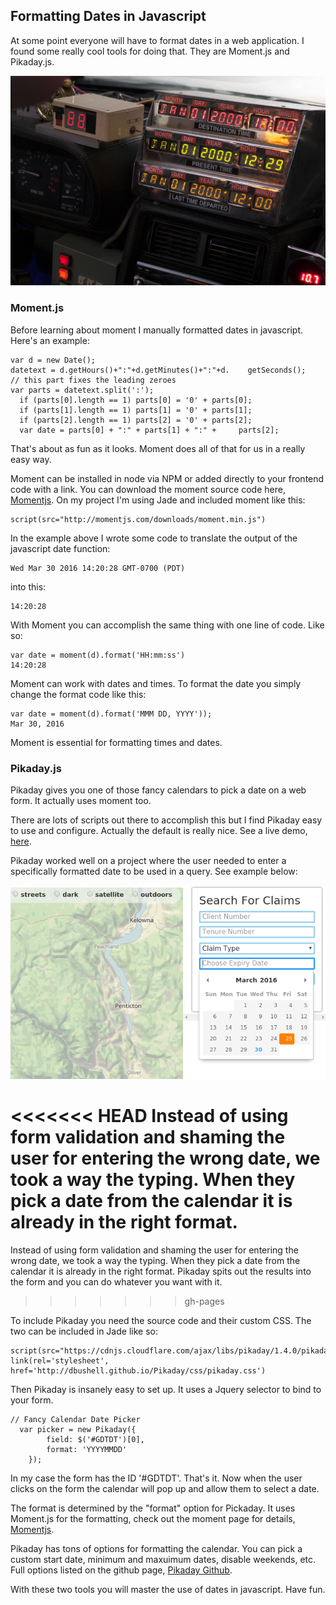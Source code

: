 ## Formatting Dates in Javascript
<!-- more -->
At some point everyone will have to format dates in a web application.  I found some really cool tools for doing that.  They are Moment.js and Pikaday.js.

<!-- more -->
![large](/img/backFuture.jpg)

### Moment.js

Before learning about moment I manually formatted dates in javascript.  Here's an example:

    var d = new Date();
    datetext = d.getHours()+":"+d.getMinutes()+":"+d.    getSeconds();
    // this part fixes the leading zeroes
    var parts = datetext.split(':');
      if (parts[0].length == 1) parts[0] = '0' + parts[0];
      if (parts[1].length == 1) parts[1] = '0' + parts[1];
      if (parts[2].length == 1) parts[2] = '0' + parts[2];
      var date = parts[0] + ":" + parts[1] + ":" +     parts[2];

That's about as fun as it looks.  Moment does all of that for us in a really easy way.

Moment can be installed in node via NPM or added directly to your frontend code with a link.  You can download the moment source code here, <a href="http://momentjs.com/">Momentjs</a>.  On my project I'm using Jade and included moment like this:

    script(src="http://momentjs.com/downloads/moment.min.js")

In the example above I wrote some code to translate the output of the javascript date function:

    Wed Mar 30 2016 14:20:28 GMT-0700 (PDT)

into this:

    14:20:28

With Moment you can accomplish the same thing with one line of code.  Like so:

    var date = moment(d).format('HH:mm:ss')
    14:20:28

Moment can work with dates and times.  To format the date you simply change the format code like this:
 
    var date = moment(d).format('MMM DD, YYYY')); 
    Mar 30, 2016

Moment is essential for formatting times and dates.

### Pikaday.js

Pikaday gives you one of those fancy calendars to pick a date on a web form.  It actually uses moment too.  

There are lots of scripts out there to accomplish this but I find Pikaday easy to use and configure.  Actually the default is really nice.  See a live demo, <a href="https://dbushell.github.io/Pikaday/">here</a>.

Pikaday worked well on a project where the user needed to enter a specifically formatted date to be used in a query.  See example below:

![large](/img/pikaday.png)

<<<<<<< HEAD
Instead of using form validation and shaming the user for entering the wrong date, we took a way the typing.  When they pick a date from the calendar it is already in the right format.
=======
Instead of using form validation and shaming the user for entering the wrong date, we took a way the typing.  When they pick a date from the calendar it is already in the right format.  Pikaday spits out the results into the form and you can do whatever you want with it.
>>>>>>> gh-pages

To include Pikaday you need the source code and their custom CSS.  The two can be included in Jade like so:

    script(src="https://cdnjs.cloudflare.com/ajax/libs/pikaday/1.4.0/pikaday.min.js")
    link(rel='stylesheet', href='http://dbushell.github.io/Pikaday/css/pikaday.css')

Then Pikaday is insanely easy to set up.  It uses a Jquery selector to bind to your form.

    // Fancy Calendar Date Picker
      var picker = new Pikaday({ 
            field: $('#GDTDT')[0],
            format: 'YYYYMMDD'
        });

In my case the form has the ID '#GDTDT'.  That's it.  Now when the user clicks on the form the calendar will pop up and allow them to select a date.

The format is determined by the "format" option for Pickaday.  It uses Moment.js for the formatting, check out the moment page for details, <a href="http://momentjs.com/">Momentjs</a>.

Pikaday has tons of options for formatting the calendar.  You can pick a custom start date, minimum and maxuimum dates, disable weekends, etc.  Full options listed on the github page, <a href="https://github.com/dbushell/Pikaday"> Pikaday Github</a>.

With these two tools you will master the use of dates in javascript.  Have fun.